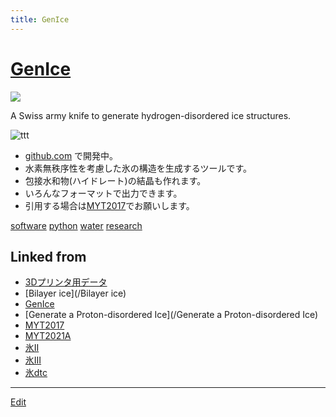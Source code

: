 ```yaml
---
title: GenIce
---
```

# [GenIce](/GenIce)

![](https://raw.githubusercontent.com/vitroid/GenIce/develop/logo/genice-v0.png)

A Swiss army knife to generate hydrogen-disordered ice structures.


![ttt](/test.png)

* [github.com](https://github.com/vitroid/GenIce) で開発中。
* 水素無秩序性を考慮した氷の構造を生成するツールです。
* 包接水和物(ハイドレート)の結晶も作れます。
* いろんなフォーマットで出力できます。
* 引用する場合は[MYT2017](/MYT2017)でお願いします。

[software](/software) [python](/python) [water](/water) [research](/research)


## Linked from

* [3Dプリンタ用データ](/3Dプリンタ用データ)
* [Bilayer ice](/Bilayer ice)
* [GenIce](/GenIce)
* [Generate a Proton-disordered Ice](/Generate a Proton-disordered Ice)
* [MYT2017](/MYT2017)
* [MYT2021A](/MYT2021A)
* [氷II](/氷II)
* [氷III](/氷III)
* [氷dtc](/氷dtc)


----

[Edit](https://github.com/vitroid/vitroid.github.io/edit/master/MD/GenIce.md)

